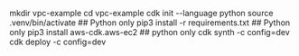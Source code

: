 mkdir vpc-example
cd vpc-example
cdk init --language python
source .venv/bin/activate ## Python only
pip3 install -r requirements.txt ## Python only
pip3 install aws-cdk.aws-ec2 ## python only
cdk synth -c config=dev
cdk deploy -c config=dev